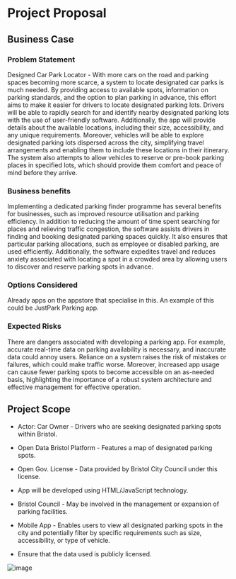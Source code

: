 # Project Proposal

## Business Case

### Problem Statement

Designed Car Park Locator - With more cars on the road and parking spaces becoming more scarce, a system to locate designated car parks is much needed. By providing access to available spots, information on parking standards, and the option to plan parking in advance, this effort aims to make it easier for drivers to locate designated parking lots. Drivers will be able to rapidly search for and identify nearby designated parking lots with the use of user-friendly software. Additionally, the app will provide details about the available locations, including their size, accessibility, and any unique requirements. Moreover, vehicles will be able to explore designated parking lots dispersed across the city, simplifying travel arrangements and enabling them to include these locations in their itinerary. The system also attempts to allow vehicles to reserve or pre-book parking places in specified lots, which should provide them comfort and peace of mind before they arrive.

### Business benefits

Implementing a dedicated parking finder programme has several benefits for businesses, such as improved resource utilisation and parking efficiency. In addition to reducing the amount of time spent searching for places and relieving traffic congestion, the software assists drivers in finding and booking designated parking spaces quickly. It also ensures that particular parking allocations, such as employee or disabled parking, are used efficiently. Additionally, the software expedites travel and reduces anxiety associated with locating a spot in a crowded area by allowing users to discover and reserve parking spots in advance.

### Options Considered

Already apps on the appstore that specialise in this. An example of this could be JustPark Parking app.

### Expected Risks
There are dangers associated with developing a parking app. For example, accurate real-time data on parking availability is necessary, and inaccurate data could annoy users. Reliance on a system raises the risk of mistakes or failures, which could make traffic worse. Moreover, increased app usage can cause fewer parking spots to become accessible on an as-needed basis, highlighting the importance of a robust system architecture and effective management for effective operation.

## Project Scope
- Actor: Car Owner - Drivers who are seeking designated parking spots within Bristol.

- Open Data Bristol Platform - Features a map of designated parking spots.

- Open Gov. License - Data provided by Bristol City Council under this license.

- App will be developed using HTML/JavaScript technology.
  
- Bristol Council - May be involved in the management or expansion of parking facilities.
  
- Mobile App - Enables users to view all designated parking spots in the city and potentially filter by specific requirements such as size, accessibility, or type of vehicle.

- Ensure that the data used is publicly licensed.


![image](https://github.com/Zxiona/Team-1/assets/82226228/a6802c02-cc30-4426-9a0b-29de4d9a422e)

